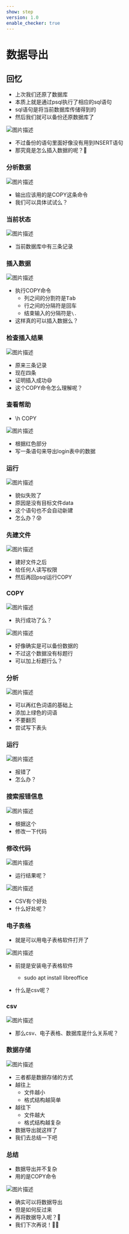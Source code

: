 ```yaml
---
show: step
version: 1.0
enable_checker: true
---
```


# 数据导出

## 回忆

- 上次我们还原了数据库
- 本质上就是通过psql执行了相应的sql语句
- sql语句是将当前数据库传储得到的
- 然后我们就可以备份还原数据库了

![图片描述](https://doc.shiyanlou.com/courses/uid1190679-20220722-1658461343039)

- 不过备份的语句里面好像没有用到INSERT语句
- 那究竟是怎么插入数据的呢？🤔

### 分析数据

![图片描述](https://doc.shiyanlou.com/courses/uid1190679-20220722-1658469009484)

- 输出应该用的是COPY这条命令
- 我们可以具体试试么？

### 当前状态

![图片描述](https://doc.shiyanlou.com/courses/uid1190679-20220722-1658469229709)

- 当前数据库中有三条记录

### 插入数据

![图片描述](https://doc.shiyanlou.com/courses/uid1190679-20220722-1658469258920)

- 执行COPY命令
  - 列之间的分割符是<kbd>Tab</kdb>
  - 行之间的分隔符是<kbd>回车</kdb>
  - 结束输入的分隔符是`\.`
- 这样真的可以插入数据么？

### 检查插入结果

![图片描述](https://doc.shiyanlou.com/courses/uid1190679-20220722-1658469369876)

- 原来三条记录
- 现在四条
- 证明插入成功😄
- 这个COPY命令怎么理解呢？

### 查看帮助

- \h COPY

![图片描述](https://doc.shiyanlou.com/courses/uid1190679-20220722-1658469151754)

- 根据红色部分
- 写一条语句来导出login表中的数据

### 运行

![图片描述](https://doc.shiyanlou.com/courses/uid1190679-20220722-1658469522231)

- 貌似失败了
- 原因是没有目标文件data
- 这个语句也不会自动新建
- 怎么办？😰

### 先建文件

![图片描述](https://doc.shiyanlou.com/courses/uid1190679-20220722-1658469623286)

- 建好文件之后
- 给任何人读写权限
- 然后再回psql运行COPY

### COPY

![图片描述](https://doc.shiyanlou.com/courses/uid1190679-20220722-1658469703101)

- 执行成功了么？

![图片描述](https://doc.shiyanlou.com/courses/uid1190679-20220722-1658469724712)

- 好像确实是可以备份数据的
- 不过这个数据没有标题行
- 可以加上标题行么？

### 分析

![图片描述](https://doc.shiyanlou.com/courses/uid1190679-20220722-1658469159000)

- 可以再红色词语的基础上
- 添加上绿色的词语
- 不要翻页
- 尝试写下表头

### 运行

![图片描述](https://doc.shiyanlou.com/courses/uid1190679-20220722-1658469983473)

- 报错了
- 怎么办？

### 搜索报错信息

![图片描述](https://doc.shiyanlou.com/courses/uid1190679-20220722-1658469167753)

- 根据这个
- 修改一下代码

### 修改代码

![图片描述](https://doc.shiyanlou.com/courses/uid1190679-20220723-1658535972533)

- 运行结果呢？

![图片描述](https://doc.shiyanlou.com/courses/uid1190679-20220723-1658535985906)

- CSV有个好处
- 什么好处呢？

### 电子表格

- 就是可以用电子表格软件打开了

![图片描述](https://doc.shiyanlou.com/courses/uid1190679-20220723-1658536744715)

- 前提是安装电子表格软件
  - sudo apt install libreoffice

- 什么是csv呢？

### csv

![图片描述](https://doc.shiyanlou.com/courses/uid1190679-20220723-1658538191779)

- 那么csv、电子表格、数据库是什么关系呢？

### 数据存储

![图片描述](https://doc.shiyanlou.com/courses/uid1190679-20220723-1658538521713)

- 三者都是数据存储的方式
- 越往上
  - 文件越小
  - 格式结构越简单
- 越往下
  - 文件越大
  - 格式结构越复杂
- 数据导出就这样了
- 我们去总结一下吧

### 总结

- 数据导出并不复杂
- 用的是COPY命令

![图片描述](https://doc.shiyanlou.com/courses/uid1190679-20220723-1658535972533)

- 确实可以将数据导出
- 但是如何反过来
- 再将数据导入呢？🤔
- 我们下次再说！👋🏻
